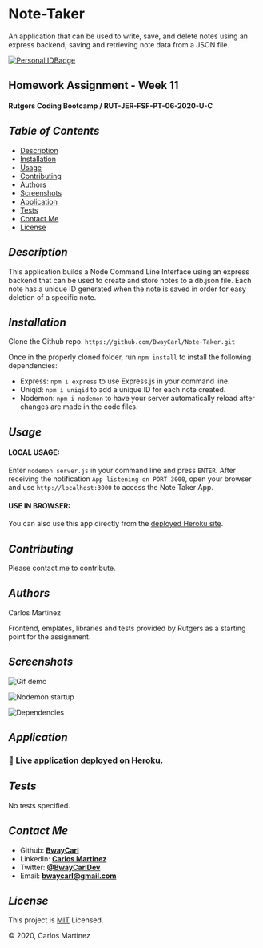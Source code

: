 # Note-Taker
An application that can be used to write, save, and delete notes using an express backend, saving and retrieving note data from a JSON file.

[![Personal IDBadge](https://img.shields.io/badge/Dev-BwayCarl-red)](https://bwaycarl.github.io/Portfolio/)

## Homework Assignment - Week 11
#### Rutgers Coding Bootcamp / RUT-JER-FSF-PT-06-2020-U-C

## *Table of Contents*
- [Description](#description)
 - [Installation](#installation)
 - [Usage](#usage)
 - [Contributing](#contributing)
 - [Authors](#authors)
 - [Screenshots](#screenshots)
 - [Application](#application)
 - [Tests](#tests)
 - [Contact Me](#contact-me)
 - [License](#license)

## *Description* 
This application builds a Node Command Line Interface using an express backend that can be used to create and store notes to a db.json file. Each note has a unique ID generated when the note is saved in order for easy deletion of a specific note.

## *Installation* 
Clone the Github repo.
```https://github.com/BwayCarl/Note-Taker.git```

Once in the properly cloned folder, run ```npm install``` to install the following dependencies:
 * Express:  ```npm i express``` to use Express.js in your command line.
 * Uniqid:  ```npm i uniqid``` to add a unique ID for each note created.
 * Nodemon:  ```npm i nodemon``` to have your server automatically reload after changes are made in the code files.

## *Usage*

 #### LOCAL USAGE: 
 Enter ```nodemon server.js``` in your command line and press ```ENTER```. 
 After receiving the notification ```App listening on PORT 3000```, open your browser and use ```http://localhost:3000``` to access the Note Taker App. 
#### USE IN BROWSER:
You can also use this app directly from the [deployed Heroku site](https://afternoon-dawn-02847.herokuapp.com/).

## *Contributing* 
 Please contact me to contribute.

## *Authors* 
 Carlos Martinez

 Frontend, emplates, libraries and tests provided by Rutgers as a starting point for the assignment.

## *Screenshots* 
![Gif demo](Develop/images/note-taker-demo.gif)

![Nodemon startup](Develop/images/nodemon-CLI-startup.png)

![Dependencies](Develop/images/package-json-dependencies.png)

 ## *Application*

### :rocket: Live application [deployed on Heroku.](https://afternoon-dawn-02847.herokuapp.com/)

## *Tests*
 No tests specified.

## *Contact Me*
 - Github: **[BwayCarl](https://github.com/BwayCarl)**
 - LinkedIn: **[Carlos Martinez](https://www.linkedin.com/in/carlos-martinez-8702b146/)** 
 - Twitter: **[@BwayCarlDev](https://twitter.com/BwayDev)**
 - Email: **[bwaycarl@gmail.com](mailto:bwaycarl@gmail.com)**

## *License* 
This project is [MIT](https://github.com/BwayCarl/Template-Engine/blob/master/LICENSE) Licensed.
 
 &copy; 2020, Carlos Martinez

